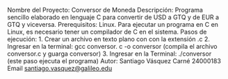 Nombre del Proyecto:    Conversor de Moneda
Descripción:            Programa sencillo elaborado en lenguaje C para convertir de USD a GTQ y de EUR a GTQ y viceversa.
Prerequisitos:          Linux. Para ejecutar un programa en C en Linux, es necesario tener un compilador de C en el sistema.
Pasos de ejecución:     1. Crear un archivo en texto plano con con la extensión .c
                        2. Ingresar en la terminal: gcc conversor. c -o conversor (compila el archivo conversor.c y guarga conversor)
                        3. Ingresar en la Terminal: ./conversor (este paso ejecuta el programa)
Autor:                  Santiago Vásquez
                        Carné 24000183
                        Email santiago.vasquez@galileo.edu

